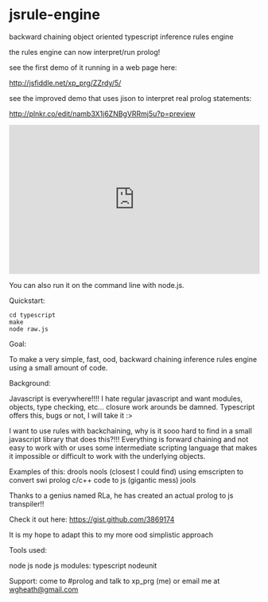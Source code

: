 jsrule-engine
=============

backward chaining object oriented typescript inference rules engine

the rules engine can now interpret/run prolog!

see the first demo of it running in a web page here:

http://jsfiddle.net/xp_prg/ZZrdy/5/

see the improved demo that uses jison to interpret real prolog statements:

http://plnkr.co/edit/namb3X1j6ZNBgVRRmj5u?p=preview

<iframe style="width: 100%; height: 300px" src="http://jsfiddle.net/xp_prg/ZZrdy/5/embedded/" allowfullscreen="allowfullscreen" frameborder="0"></iframe>

You can also run it on the command line with node.js.

Quickstart:

```
cd typescript
make
node raw.js
```

Goal:

To make a very simple, fast, ood, backward chaining inference rules engine using a small amount of code.

Background:

Javascript is everywhere!!!!  I hate regular javascript and want modules, objects, type checking,
etc... closure work arounds be damned.  Typescript offers this, bugs or not, I will take it :>

I want to use rules with backchaining, why is it sooo hard to find in a small javascript
library that does this?!!!  Everything is forward chaining and not easy to work with or uses some 
intermediate scripting language that makes it impossible or difficult to work with the underlying
objects.

Examples of this:
drools
nools (closest I could find)
using emscripten to convert swi prolog c/c++ code to js (gigantic mess)
jools

Thanks to a genius named RLa, he has created an actual prolog to js transpiler!!

Check it out here: https://gist.github.com/3869174

It is my hope to adapt this to my more ood simplistic approach

Tools used:

node js
node js modules:
  typescript
  nodeunit

Support:
  come to #prolog and talk to xp_prg (me) or email me at wgheath@gmail.com

